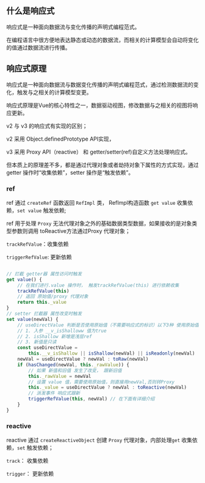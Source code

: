 ## 什么是响应式

响应式是一种面向数据流与变化传播的声明式编程范式。 

在编程语言中很方便地表达静态或动态的数据流，而相关的计算模型会自动将变化的值通过数据流进行传播。

## 响应式原理

响应式是一种面向数据流与数据变化传播的声明式编程范式，通过检测数据流的变化，触发与之相关的计算模型变更。

响应式原理是Vue的核心特性之一，数据驱动视图，修改数据与之相关的视图将响应更新。

v2 与 v3 的响应式有实现的区别；

v2 采用 Object.definedPrototype API实现，

v3 采用 Proxy API（reactive） 和 getter/setter(ref)自定义方法处理响应式。

但本质上的原理差不多，都是通过代理对象或者劫持对象下属性的方式实现，通过 getter 操作时“收集依赖”，setter 操作是“触发依赖”。
### ref
ref 通过 `createRef` 函数返回 `RefImpl` 类， RefImpl构造函数 `get value` 收集依赖，`set value` 触发依赖;

ref 用于处理 `Proxy` 无法代理对象之外的基础数据类型数据，如果接收的是对象类型参数则调用 toReactive方法通过Proxy 代理对象；


`trackRefValue`：收集依赖

`triggerRefValue`: 更新依赖

```ts

// 拦截 getter器 属性访问时触发
get value() {
    // 在我们进行.value 操作时， 触发trackRefValue(this) 进行依赖收集
    trackRefValue(this)
    // 返回 原始值/proxy 代理对象
    return this._value
}
// setter 拦截器 属性改变时触发
set value(newVal) {
    // useDirectValue 判断是否使用原始值（不需要响应式的标识）以下3种 使用原始值
    // 1. 入参 __v_isShalloww 值为true
    // 2. isShallow 新增是浅层ref
    // 3. 新值是只读
    const useDirectValue =
        this.__v_isShallow || isShallow(newVal) || isReadonly(newVal)
    newVal = useDirectValue ? newVal : toRaw(newVal)
    if (hasChanged(newVal, this._rawValue)) {
        // 如果 新值和旧值 发生了改变， 跟新旧值
        this._rawValue = newVal
        // 设置 value 值，需要使用原始值，则直接用newVal,否则转Proxy
        this._value = useDirectValue ? newVal : toReactive(newVal)
        // 派发事件 响应式跟新
        triggerRefValue(this, newVal) // 在下面有详细介绍
    }
}
```

### reactive
reactive 通过 `createReactiveObject` 创建 `Proxy` 代理对象，内部处理`get`  收集依赖，`set`  触发依赖；

`track`： 收集依赖

`trigger`： 更新依赖

